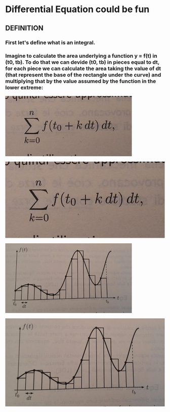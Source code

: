 # Differential Equation could be fun

## DEFINITION
### First let's define what is an integral. 
### Imagine to calculate the area underlying a function y = f(t) in (t0, tb). To do that we can devide (t0, tb) in pieces equal to dt, for each piece we can calculate the area taking the value of dt (that represent the base of the rectangle under the curve) and multiplying that by the value assumed by the function in the lower extreme:

<img src="images/form1.jpg" alt="Diagram" width="400">

![Alt text for accessibility](images/form1.jpg)

<img src="images/graf1.jpg" alt="Diagram" width="400">

![Alt text for accessibility](images/graf1.jpg)